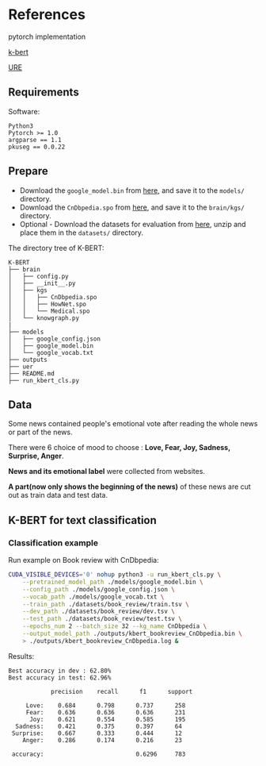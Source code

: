 # References

pytorch implementation

[k-bert](https://github.com/autoliuweijie/K-BERT)

[URE](https://github.com/dbiir/UER-py)


## Requirements

Software:
```
Python3
Pytorch >= 1.0
argparse == 1.1
pkuseg == 0.0.22
```


## Prepare

* Download the ``google_model.bin`` from [here](https://share.weiyun.com/5GuzfVX), and save it to the ``models/`` directory.
* Download the ``CnDbpedia.spo`` from [here](https://share.weiyun.com/5BvtHyO), and save it to the ``brain/kgs/`` directory.
* Optional - Download the datasets for evaluation from [here](https://share.weiyun.com/5Id9PVZ), unzip and place them in the ``datasets/`` directory.

The directory tree of K-BERT:
```
K-BERT
├── brain
│   ├── config.py
│   ├── __init__.py
│   ├── kgs
│   │   ├── CnDbpedia.spo
│   │   ├── HowNet.spo
│   │   └── Medical.spo
│   └── knowgraph.py
|
├── models
│   ├── google_config.json
│   ├── google_model.bin
│   └── google_vocab.txt
├── outputs
├── uer
├── README.md
├── run_kbert_cls.py
```

## Data
Some news contained people's emotional vote after reading the whole news or part of the news.

There were 6 choice of mood to choose : **Love, Fear, Joy, Sadness, Surprise, Anger**.

**News and its emotional label** were collected from websites.

**A part(now only shows the beginning of the news)** of these news are cut out as train data and test data.


## K-BERT for text classification

### Classification example

Run example on Book review with CnDbpedia:
```sh
CUDA_VISIBLE_DEVICES='0' nohup python3 -u run_kbert_cls.py \
    --pretrained_model_path ./models/google_model.bin \
    --config_path ./models/google_config.json \
    --vocab_path ./models/google_vocab.txt \
    --train_path ./datasets/book_review/train.tsv \
    --dev_path ./datasets/book_review/dev.tsv \
    --test_path ./datasets/book_review/test.tsv \
    --epochs_num 2 --batch_size 32 --kg_name CnDbpedia \
    --output_model_path ./outputs/kbert_bookreview_CnDbpedia.bin \
    > ./outputs/kbert_bookreview_CnDbpedia.log &
```

Results:
```
Best accuracy in dev : 62.80%
Best accuracy in test: 62.96%
```
```
            precision    recall      f1      support
          
     Love:    0.684      0.798      0.737      258
     Fear:    0.636      0.636      0.636      231
      Joy:    0.621      0.554      0.585      195
  Sadness:    0.421      0.375      0.397      64
 Surprise:    0.667      0.333      0.444      12
    Anger:    0.286      0.174      0.216      23
   
 accuracy:                          0.6296     783    
```

